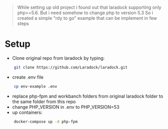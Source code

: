 > While setting up old project i found out that laradock supporting only php>=5.6.
> But i need somehow to change php to version 5.3
> So i created a simple "rdy to go" example that can be implement in few steps 

# Setup

  - Clone original repo from laradock by typing: 
```sh
    git clone https://github.com/Laradock/laradock.git 
```
  - create .env file
```sh
    cp env-example .env
```
  - replace php-fpm and workbanch folders from original laradock folder to the same folder from this repo
  - change PHP_VERSION in .env to PHP_VERSION=53
  - up containers:
```sh
    docker-compose up -d php-fpm
```
